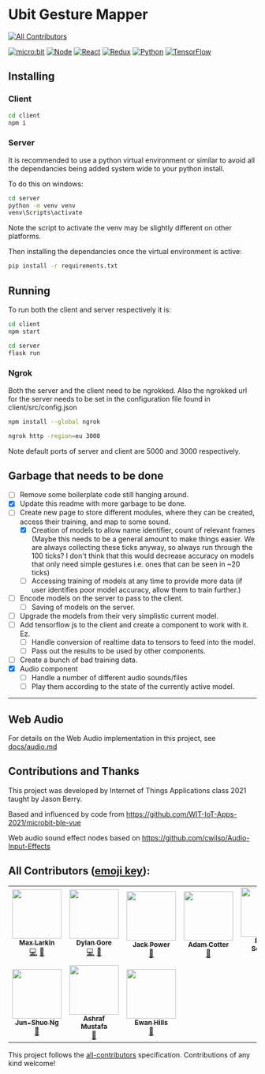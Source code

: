 # Ubit Gesture Mapper

<!-- prettier-ignore-start -->
<!-- markdownlint-disable -->
<!-- ALL-CONTRIBUTORS-BADGE:START - Do not remove or modify this section -->
[![All Contributors](https://img.shields.io/badge/all_contributors-8-orange.svg?style=for-the-badge)](#contributors)
<!-- ALL-CONTRIBUTORS-BADGE:END -->
<!-- markdownlint-restore -->
<!-- prettier-ignore-end -->

[![micro:bit](https://img.shields.io/badge/micro%3Abit-v2-%2300ED00?style=for-the-badge&logo=micro:bit)](https://microbit.org/new-microbit/)
[![Node](https://img.shields.io/badge/Node-v14+-339933?style=for-the-badge&logo=node.js)](https://nodejs.org/)
[![React](https://img.shields.io/badge/React-v17-61DAFB?style=for-the-badge&logo=react)](https://reactjs.org/)
[![Redux](https://img.shields.io/badge/Redux-v7.2-764ABC?style=for-the-badge&logo=redux)](https://redux.js.org/)
[![Python](https://img.shields.io/badge/Python-3-3776AB?style=for-the-badge&logo=python)](https://www.python.org/)
[![TensorFlow](https://img.shields.io/badge/TensorFlow-2-FF6F00?style=for-the-badge&logo=TensorFlow)](https://www.tensorflow.org/)

## Installing

### Client

```bash
cd client
npm i
```

### Server

It is recommended to use a python virtual environment or similar to avoid all the dependancies being added system wide to your python install.

To do this on windows:

```bash
cd server
python -m venv venv
venv\Scripts\activate
```

Note the script to activate the venv may be slightly different on other platforms.

Then installing the dependancies once the virtual environment is active:

```bash
pip install -r requirements.txt
```

## Running

To run both the client and server respectively it is:

```bash
cd client
npm start
```

```bash
cd server
flask run
```

### Ngrok

Both the server and the client need to be ngrokked. Also the ngrokked url for the server needs to be set in the configuration file found in client/src/config.json

```bash
npm install --global ngrok
```

```bash
ngrok http -region=eu 3000
```

Note default ports of server and client are 5000 and 3000 respectively.

## Garbage that needs to be done

- [ ] Remove some boilerplate code still hanging around.
- [x] Update this readme with more garbage to be done.
- [ ] Create new page to store different modules, where they can be created, access their training, and map to some sound.
  - [x] Creation of models to allow name identifier, count of relevant frames (Maybe this needs to be a general amount to make things easier. We are always collecting these ticks anyway, so always run through the 100 ticks? I don't think that this would decrease accuracy on models that only need simple gestures i.e. ones that can be seen in ~20 ticks)
  - [ ] Accessing training of models at any time to provide more data (if user identifies poor model accuracy, allow them to train further.)
- [ ] Encode models on the server to pass to the client.
  - [ ] Saving of models on the server.
- [ ] Upgrade the models from their very simplistic current model.
- [ ] Add tensorflow js to the client and create a component to work with it. Ez.
  - [ ] Handle conversion of realtime data to tensors to feed into the model.
  - [ ] Pass out the results to be used by other components.
- [ ] Create a bunch of bad training data.
- [x] Audio component
  - [ ] Handle a number of different audio sounds/files
  - [ ] Play them according to the state of the currently active model.

---

## Web Audio

For details on the Web Audio implementation in this project, see [docs/audio.md](docs/audio.md)

## Contributions and Thanks

This project was developed by Internet of Things Applications class 2021 taught by Jason Berry.

Based and influenced by code from https://github.com/WIT-IoT-Apps-2021/microbit-ble-vue

Web audio sound effect nodes based on https://github.com/cwilso/Audio-Input-Effects

## All Contributors ([emoji key](https://allcontributors.org/docs/en/emoji-key)):

<!-- ALL-CONTRIBUTORS-LIST:START - Do not remove or modify this section -->
<!-- prettier-ignore-start -->
<!-- markdownlint-disable -->
<table>
  <tr>
    <td align="center"><a href="https://github.com/maxlkin"><img src="https://avatars.githubusercontent.com/u/16273613?v=4?s=100" width="100px;" alt=""/><br /><sub><b>Max Larkin</b></sub></a><br /><a href="https://github.com/WIT-IoT-Apps-2021/ubit-gesture-mapper/commits?author=maxlkin" title="Code">💻</a> <a href="#ideas-maxlkin" title="Ideas, Planning, & Feedback">🤔</a></td>
    <td align="center"><a href="https://github.com/DylanGore"><img src="https://avatars.githubusercontent.com/u/2760449?v=4?s=100" width="100px;" alt=""/><br /><sub><b>Dylan Gore</b></sub></a><br /><a href="https://github.com/WIT-IoT-Apps-2021/ubit-gesture-mapper/commits?author=DylanGore" title="Code">💻</a> <a href="#ideas-DylanGore" title="Ideas, Planning, & Feedback">🤔</a></td>
    <td align="center"><a href="https://github.com/JackP2112"><img src="https://avatars.githubusercontent.com/u/35736615?v=4?s=100" width="100px;" alt=""/><br /><sub><b>Jack Power</b></sub></a><br /><a href="#ideas-JackP2112" title="Ideas, Planning, & Feedback">🤔</a></td>
    <td align="center"><a href="https://github.com/aaccttrr"><img src="https://avatars.githubusercontent.com/u/34109635?v=4?s=100" width="100px;" alt=""/><br /><sub><b>Adam Cotter</b></sub></a><br /><a href="#ideas-aaccttrr" title="Ideas, Planning, & Feedback">🤔</a></td>
    <td align="center"><a href="https://github.com/robert-solomon12"><img src="https://avatars.githubusercontent.com/u/35696882?v=4?s=100" width="100px;" alt=""/><br /><sub><b>Robert Solomon</b></sub></a><br /><a href="#ideas-robert-solomon12" title="Ideas, Planning, & Feedback">🤔</a></td>
  </tr>
  <tr>
    <td align="center"><a href="https://github.com/junshuong"><img src="https://avatars.githubusercontent.com/u/45827759?v=4?s=100" width="100px;" alt=""/><br /><sub><b>Jun-Shuo Ng</b></sub></a><br /><a href="#ideas-junshuong" title="Ideas, Planning, & Feedback">🤔</a></td>
    <td align="center"><a href="https://www.wit.ie/"><img src="https://avatars.githubusercontent.com/u/48127747?v=4?s=100" width="100px;" alt=""/><br /><sub><b>Ashraf Mustafa</b></sub></a><br /><a href="#ideas-ashraf-mustafa" title="Ideas, Planning, & Feedback">🤔</a></td>
    <td align="center"><a href="https://github.com/ewanhills"><img src="https://avatars.githubusercontent.com/u/23585924?v=4?s=100" width="100px;" alt=""/><br /><sub><b>Ewan Hills</b></sub></a><br /><a href="#ideas-ewanhills" title="Ideas, Planning, & Feedback">🤔</a></td>
  </tr>
</table>

<!-- markdownlint-restore -->
<!-- prettier-ignore-end -->

<!-- ALL-CONTRIBUTORS-LIST:END -->

This project follows the [all-contributors](https://github.com/all-contributors/all-contributors) specification. Contributions of any kind welcome!
